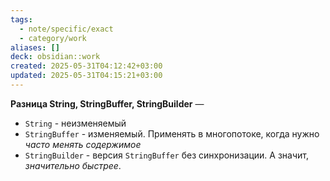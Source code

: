 ```yaml
---
tags:
  - note/specific/exact
  - category/work
aliases: []
deck: obsidian::work
created: 2025-05-31T04:12:42+03:00
updated: 2025-05-31T04:15:21+03:00
---
```


**Разница String, StringBuffer, StringBuilder**
—
- `String` - неизменяемый
- `StringBuffer` - изменяемый. Применять в многопотоке, когда нужно *часто менять содержимое*
- `StringBuilder` - версия `StringBuffer` без синхронизации. А значит, *значительно быстрее*.
